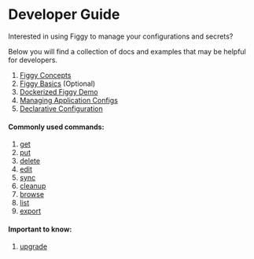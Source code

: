 # Developer Guide

Interested in using Figgy to manage your configurations and secrets?

Below you will find a collection of docs and examples that may be helpful for developers. 

1. [Figgy Concepts](/docs/getting-started/concepts/)
1. [Figgy Basics](/docs/getting-started/basics/) (Optional)
1. [Dockerized Figgy Demo](https://github.com/figtools/figgy.python-reference)
1. [Managing Application Configs](/docs/user-guides/how-to/manage-application-configs/)
1. [Declarative Configuration](/docs/advanced/declarative-configuration/)


#### Commonly used commands:
1. [get](/docs/commands/config/get/)
1. [put](/docs/commands/config/put/)
1. [delete](/docs/commands/config/delete/)
1. [edit](/docs/commands/config/edit/)
1. [sync](/docs/commands/config/sync/)
1. [cleanup](/docs/commands/config/cleanup/)
1. [browse](/docs/commands/config/browse/)
1. [list](/docs/commands/config/list/)
1. [export](/docs/commands/iam/export/)


#### Important to know:

1. [upgrade](/docs/commands/other/upgrade/)
